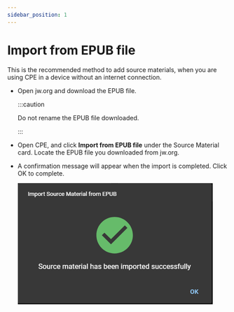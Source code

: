 ```yaml
---
sidebar_position: 1
---
```


# Import from EPUB file

This is the recommended method to add source materials, when you are using CPE in a device without an internet connection.

- Open jw.org and download the EPUB file.

  :::caution

  Do not rename the EPUB file downloaded.

  :::

- Open CPE, and click **Import from EPUB file** under the Source Material card. Locate the EPUB file you downloaded from jw.org.

- A confirmation message will appear when the import is completed. Click OK to complete.

  ![EPUB Import Complete](./import_epub_complete.png)